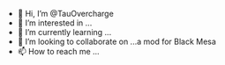 - 👋 Hi, I’m @TauOvercharge
- 👀 I’m interested in ...
- 🌱 I’m currently learning ...
- 💞️ I’m looking to collaborate on ...a mod for Black Mesa
- 📫 How to reach me ...

<!---
TauOvercharge/TauOvercharge is a ✨ special ✨ repository because its `README.md` (this file) appears on your GitHub profile.
You can click the Preview link to take a look at your changes.
--->
